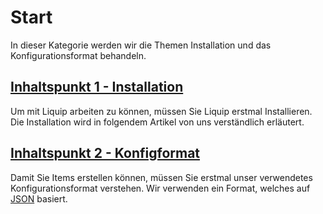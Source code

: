 # Start
In dieser Kategorie werden wir die Themen Installation und das Konfigurationsformat behandeln.

## [Inhaltspunkt 1 - Installation](installation.md)
Um mit Liquip arbeiten zu können, müssen Sie Liquip erstmal Installieren. Die Installation wird in folgendem Artikel
von uns verständlich erläutert.

## [Inhaltspunkt 2 - Konfigformat](config-format.md)
Damit Sie Items erstellen können, müssen Sie erstmal unser verwendetes Konfigurationsformat verstehen. 
Wir verwenden ein Format, welches auf [JSON](https://de.wikipedia.org/wiki/JavaScript_Object_Notation) basiert.